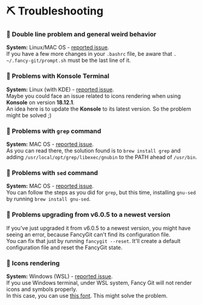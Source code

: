 # :pick: Troubleshooting

### :bug: Double line problem and general weird behavior  
**System:** Linux/MAC OS - [reported issue](https://github.com/diogocavilha/fancy-git/issues/63).  
If you have a few more changes in your `.bashrc` file, be aware that `. ~/.fancy-git/prompt.sh` must be the last line of it.

### :bug: Problems with Konsole Terminal  
**System:** Linux (with KDE) - [reported issue](https://bugs.kde.org/show_bug.cgi?id=272443).  
Maybe you could face an issue related to icons rendering when using **Konsole** on version **18.12.1**.  
An idea here is to update the **Konsole** to its latest version. So the problem might be solved ;)

### :bug: Problems with `grep` command  
**System:** MAC OS - [reported issue](https://github.com/diogocavilha/fancy-git/issues/47).  
As you can read there, the solution found is to `brew install grep` and adding `/usr/local/opt/grep/libexec/gnubin` to the PATH ahead of `/usr/bin`.

### :bug: Problems with `sed` command  
**System:** MAC OS - [reported issue](https://github.com/diogocavilha/fancy-git/issues/47).  
You can follow the steps as you did for `grep`, but this time, installing `gnu-sed` by running `brew install gnu-sed`.

### :bug: Problems upgrading from v6.0.5 to a newest version  
If you've just upgraded it from v6.0.5 to a newest version, you might have seeing an error, because FancyGit can't find its configuration file.  
You can fix that just by running `fancygit --reset`. It'll create a default configuration file and reset the FancyGit state.

### :bug: Icons rendering  
**System:** Windows (WSL) - [reported issue](https://github.com/diogocavilha/fancy-git/issues/70).  
If you use Windows terminal, under WSL system, Fancy Git will not render icons and symbols properly.  
In this case, you can use [this font](https://github.com/microsoft/cascadia-code). This might solve the problem.
